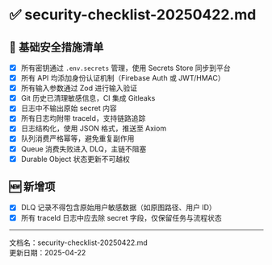 # ✅ security-checklist-20250422.md

## 🔐 基础安全措施清单

- [x] 所有密钥通过 `.env.secrets` 管理，使用 Secrets Store 同步到平台
- [x] 所有 API 均添加身份认证机制（Firebase Auth 或 JWT/HMAC）
- [x] 所有输入参数通过 Zod 进行输入验证
- [x] Git 历史已清理敏感信息，CI 集成 Gitleaks
- [x] 日志中不输出原始 secret 内容
- [x] 所有日志均附带 traceId，支持链路追踪
- [x] 日志结构化，使用 JSON 格式，推送至 Axiom
- [x] 队列消费严格幂等，避免重复副作用
- [x] Queue 消费失败进入 DLQ，主链不阻塞
- [x] Durable Object 状态更新不可越权

## 🆕 新增项

- [x] DLQ 记录不得包含原始用户敏感数据（如原图路径、用户 ID）
- [x] 所有 traceId 日志中应去除 secret 字段，仅保留任务与流程状态

---

文档名：security-checklist-20250422.md  
更新日期：2025-04-22
